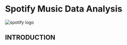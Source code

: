 # Spotify Music Data Analysis
![spotify logo](https://user-images.githubusercontent.com/93233240/140979712-1b842cf5-8003-414d-9c36-67fe18c22712.jpg)

## INTRODUCTION
